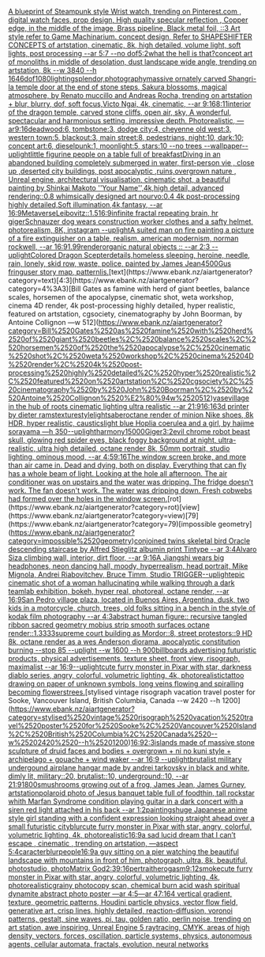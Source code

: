 [A blueprint of Steampunk style Wrist watch,    trending on Pinterest.com  ,  digital watch faces, prop design, High quality specular reflection , Copper  edge, in the middle of the image, Brass pipeline,  Black metal foil,  ::3  Art style refer to Game Machinarium.  concept design, Refer to SHAPESHIFTER CONCEPTS  of artstation, cinematic,  8k, high detailed,  volume light,  soft lights,  post processing    --ar 5:7   --no dof](https://www.ebank.nz/aiartgenerator?category=A%2520blueprint%2520of%2520Steampunk%2520style%2520Wrist%2520watch%2C%2520%2520%2520%2520trending%2520on%2520Pinterest.com%2520%2520%2C%2520%2520digital%2520watch%2520faces%2C%2520prop%2520design%2C%2520High%2520quality%2520specular%2520reflection%2520%2C%2520Copper%2520%2520edge%2C%2520in%2520the%2520middle%2520of%2520the%2520image%2C%2520Brass%2520pipeline%2C%2520%2520Black%2520metal%2520foil%2C%2520%2520%3A%3A3%2520%2520Art%2520style%2520refer%2520to%2520Game%2520Machinarium.%2520%2520concept%2520design%2C%2520Refer%2520to%2520SHAPESHIFTER%2520CONCEPTS%2520%2520of%2520artstation%2C%2520cinematic%2C%2520%25208k%2C%2520high%2520detailed%2C%2520%2520volume%2520light%2C%2520%2520soft%2520lights%2C%2520%2520post%2520processing%2520%2520%2520%2520--ar%25205%3A7%2520%2520%2520--no%2520dof)[5:2](https://www.ebank.nz/aiartgenerator?category=5%3A2)[what the hell is that?](https://www.ebank.nz/aiartgenerator?category=what%2520the%2520hell%2520is%2520that%3F)[concept art of monoliths in middle of desolation, dust landscape wide angle, trending on artstation, 8k --w 3840 --h 1646](https://www.ebank.nz/aiartgenerator?category=concept%2520art%2520of%2520monoliths%2520in%2520middle%2520of%2520desolation%2C%2520dust%2520landscape%2520wide%2520angle%2C%2520trending%2520on%2520artstation%2C%25208k%2520--w%25203840%2520--h%25201646)[dof](https://www.ebank.nz/aiartgenerator?category=dof)[1080](https://www.ebank.nz/aiartgenerator?category=1080)[lighting](https://www.ebank.nz/aiartgenerator?category=lighting)[splendor,](https://www.ebank.nz/aiartgenerator?category=splendor%2C)[photography](https://www.ebank.nz/aiartgenerator?category=photography)[massive ornately carved Shangri-la temple door at the end of stone steps, Sakura blossoms, magical atmosphere, by Renato muccillo and Andreas Rocha, trending on artstation + blur, blurry, dof, soft focus,Victo Ngai, 4k, cinematic, --ar 9:16](https://www.ebank.nz/aiartgenerator?category=massive%2520ornately%2520carved%2520Shangri-la%2520temple%2520door%2520at%2520the%2520end%2520of%2520stone%2520steps%2C%2520Sakura%2520blossoms%2C%2520magical%2520atmosphere%2C%2520by%2520Renato%2520muccillo%2520and%2520Andreas%2520Rocha%2C%2520trending%2520on%2520artstation%2520%2B%2520blur%2C%2520blurry%2C%2520dof%2C%2520soft%2520focus%2CVicto%2520Ngai%2C%25204k%2C%2520cinematic%2C%2520--ar%25209%3A16)[8:11](https://www.ebank.nz/aiartgenerator?category=8%3A11)[interior of the dragon temple, carved stone cliffs, open air, sky, A wonderful, spectacular and harmonious setting, impressive depth. Photorealistic, — ar9:16](https://www.ebank.nz/aiartgenerator?category=interior%2520of%2520the%2520dragon%2520temple%2C%2520carved%2520stone%2520cliffs%2C%2520open%2520air%2C%2520sky%2C%2520A%2520wonderful%2C%2520spectacular%2520and%2520harmonious%2520setting%2C%2520impressive%2520depth.%2520Photorealistic%2C%2520%E2%80%94%2520ar9%3A16)[deadwood:6, tombstone:3, dodge city:4, cheyenne old west:3, western town:5, blackout:3, main street:8, pedestrians, night:10, dark:10; concept art:6, dieselpunk:1, moonlight:5, stars:10 --no trees --wallpaper](https://www.ebank.nz/aiartgenerator?category=deadwood%3A6%2C%2520tombstone%3A3%2C%2520dodge%2520city%3A4%2C%2520cheyenne%2520old%2520west%3A3%2C%2520western%2520town%3A5%2C%2520blackout%3A3%2C%2520main%2520street%3A8%2C%2520pedestrians%2C%2520night%3A10%2C%2520dark%3A10%3B%2520concept%2520art%3A6%2C%2520dieselpunk%3A1%2C%2520moonlight%3A5%2C%2520stars%3A10%2520--no%2520trees%2520--wallpaper)[--uplight](https://www.ebank.nz/aiartgenerator?category=--uplight)[little figurine people on a table full of breakfast](https://www.ebank.nz/aiartgenerator?category=little%2520figurine%2520people%2520on%2520a%2520table%2520full%2520of%2520breakfast)[Diving in an abandoned building completely submerged in water, first-person vie , close up ,deserted city buildings, post apocalyptic ,ruins,overgrown nature , Unreal engine, architectural visualisation, cinematic shot, a beautiful painting by Shinkai Makoto ''Your Name'',4k,high detail, advanced rendering::0.8 whimsically designed art nourvo:0.4 4k post-processing highly detailed,Soft illumination,4k,fantasy, --ar 16:9](https://www.ebank.nz/aiartgenerator?category=Diving%2520in%2520an%2520abandoned%2520building%2520completely%2520submerged%2520in%2520water%2C%2520first-person%2520vie%2520%2C%2520close%2520up%2520%2Cdeserted%2520city%2520buildings%2C%2520post%2520apocalyptic%2520%2Cruins%2Covergrown%2520nature%2520%2C%2520Unreal%2520engine%2C%2520architectural%2520visualisation%2C%2520cinematic%2520shot%2C%2520a%2520beautiful%2520painting%2520by%2520Shinkai%2520Makoto%2520%27%27Your%2520Name%27%27%2C4k%2Chigh%2520detail%2C%2520advanced%2520rendering%3A%3A0.8%2520whimsically%2520designed%2520art%2520nourvo%3A0.4%25204k%2520post-processing%2520highly%2520detailed%2CSoft%2520illumination%2C4k%2Cfantasy%2C%2520--ar%252016%3A9)[Metaverse](https://www.ebank.nz/aiartgenerator?category=Metaverse)[Leibovitz::1.5](https://www.ebank.nz/aiartgenerator?category=Leibovitz%3A%3A1.5)[16:9](https://www.ebank.nz/aiartgenerator?category=16%3A9)[infinite fractal repeating brain, hr giger](https://www.ebank.nz/aiartgenerator?category=infinite%2520fractal%2520repeating%2520brain%2C%2520hr%2520giger)[Schnauzer dog wears construction worker clothes and a safty helmet, photorealism, 8K, instagram --uplight](https://www.ebank.nz/aiartgenerator?category=Schnauzer%2520dog%2520wears%2520construction%2520worker%2520clothes%2520and%2520a%2520safty%2520helmet%2C%2520photorealism%2C%25208K%2C%2520instagram%2520--uplight)[A suited man on fire painting a picture of a fire extinguisher on a table, realism, american modernism, norman rockwell, --ar 16:9](https://www.ebank.nz/aiartgenerator?category=A%2520suited%2520man%2520on%2520fire%2520painting%2520a%2520picture%2520of%2520a%2520fire%2520extinguisher%2520on%2520a%2520table%2C%2520realism%2C%2520american%2520modernism%2C%2520norman%2520rockwell%2C%2520--ar%252016%3A9)[1.99](https://www.ebank.nz/aiartgenerator?category=1.99)[render](https://www.ebank.nz/aiartgenerator?category=render)[organic natural objects :: --ar 2:3 --uplight](https://www.ebank.nz/aiartgenerator?category=organic%2520natural%2520objects%2520%3A%3A%2520--ar%25202%3A3%2520--uplight)[Colored Dragon Scepter](https://www.ebank.nz/aiartgenerator?category=Colored%2520Dragon%2520Scepter)[details,](https://www.ebank.nz/aiartgenerator?category=details%2C)[homeless sleeping, heroine, needle, rain, lonely, skid row, waste, police, painted by James Jean](https://www.ebank.nz/aiartgenerator?category=homeless%2520sleeping%2C%2520heroine%2C%2520needle%2C%2520rain%2C%2520lonely%2C%2520skid%2520row%2C%2520waste%2C%2520police%2C%2520painted%2520by%2520James%2520Jean)[4500](https://www.ebank.nz/aiartgenerator?category=4500)[Gus fring](https://www.ebank.nz/aiartgenerator?category=Gus%2520fring)[user story map, pattern](https://www.ebank.nz/aiartgenerator?category=user%2520story%2520map%2C%2520pattern)[lis.](https://www.ebank.nz/aiartgenerator?category=lis.)[text](https://www.ebank.nz/aiartgenerator?category=text)[4:3](https://www.ebank.nz/aiartgenerator?category=4%3A3)[Bill Gates as famine with herd of giant beetles, balance scales, horsemen of the apocalypse, cinematic shot, weta workshop, cinema 4D render, 4k post-processing highly detailed, hyper realistic, featured on artstation, cgsociety, cinematography by John Boorman, by Antoine Collignon —w 512](https://www.ebank.nz/aiartgenerator?category=Bill%2520Gates%2520as%2520famine%2520with%2520herd%2520of%2520giant%2520beetles%2C%2520balance%2520scales%2C%2520horsemen%2520of%2520the%2520apocalypse%2C%2520cinematic%2520shot%2C%2520weta%2520workshop%2C%2520cinema%25204D%2520render%2C%25204k%2520post-processing%2520highly%2520detailed%2C%2520hyper%2520realistic%2C%2520featured%2520on%2520artstation%2C%2520cgsociety%2C%2520cinematography%2520by%2520John%2520Boorman%2C%2520by%2520Antoine%2520Collignon%2520%E2%80%94w%2520512)[vase](https://www.ebank.nz/aiartgenerator?category=vase)[village in the hub of roots cinematic lighting ultra realistic --ar 21:9](https://www.ebank.nz/aiartgenerator?category=village%2520in%2520the%2520hub%2520of%2520roots%2520cinematic%2520lighting%2520ultra%2520realistic%2520--ar%252021%3A9)[16:16](https://www.ebank.nz/aiartgenerator?category=16%3A16)[3d printer by dieter rams](https://www.ebank.nz/aiartgenerator?category=3d%2520printer%2520by%2520dieter%2520rams)[texture](https://www.ebank.nz/aiartgenerator?category=texture)[style](https://www.ebank.nz/aiartgenerator?category=style)[lightsaber](https://www.ebank.nz/aiartgenerator?category=lightsaber)[octane render of minion Nike shoes, 8k HDR, hyper realistic, caustics](https://www.ebank.nz/aiartgenerator?category=octane%2520render%2520of%2520minion%2520Nike%2520shoes%2C%25208k%2520HDR%2C%2520hyper%2520realistic%2C%2520caustics)[light blue Hoplia coerulea and a girl,  by hajime sorayama —h 350](https://www.ebank.nz/aiartgenerator?category=light%2520blue%2520Hoplia%2520coerulea%2520and%2520a%2520girl%2C%2520%2520by%2520hajime%2520sorayama%2520%E2%80%94h%2520350)[--uplight](https://www.ebank.nz/aiartgenerator?category=--uplight)[harmony](https://www.ebank.nz/aiartgenerator?category=harmony)[1](https://www.ebank.nz/aiartgenerator?category=1)[5000](https://www.ebank.nz/aiartgenerator?category=5000)[Giger](https://www.ebank.nz/aiartgenerator?category=Giger)[3:2](https://www.ebank.nz/aiartgenerator?category=3%3A2)[evil chrome robot beast skull, glowing red spider eyes, black foggy background at night, ultra-realistic, ultra high detailed, octane render 8k, 50mm portrait, studio lighting, ominous mood, --ar 4:5](https://www.ebank.nz/aiartgenerator?category=evil%2520chrome%2520robot%2520beast%2520skull%2C%2520glowing%2520red%2520spider%2520eyes%2C%2520black%2520foggy%2520background%2520at%2520night%2C%2520ultra-realistic%2C%2520ultra%2520high%2520detailed%2C%2520octane%2520render%25208k%2C%252050mm%2520portrait%2C%2520studio%2520lighting%2C%2520ominous%2520mood%2C%2520--ar%25204%3A5)[9:16](https://www.ebank.nz/aiartgenerator?category=9%3A16)[The window screen broke, and more than air came in.  Dead and dying, both on display. Everything that can fly has a whole beam of light.  Looking at the hole all afternoon.  The air conditioner was on upstairs and the water was dripping.  The fridge doesn't work. The fan doesn't work.  The water was dripping down.  Fresh cobwebs had formed over the holes in the window screen.](https://www.ebank.nz/aiartgenerator?category=The%2520window%2520screen%2520broke%2C%2520and%2520more%2520than%2520air%2520came%2520in.%2520%2520Dead%2520and%2520dying%2C%2520both%2520on%2520display.%2520Everything%2520that%2520can%2520fly%2520has%2520a%2520whole%2520beam%2520of%2520light.%2520%2520Looking%2520at%2520the%2520hole%2520all%2520afternoon.%2520%2520The%2520air%2520conditioner%2520was%2520on%2520upstairs%2520and%2520the%2520water%2520was%2520dripping.%2520%2520The%2520fridge%2520doesn%27t%2520work.%2520The%2520fan%2520doesn%27t%2520work.%2520%2520The%2520water%2520was%2520dripping%2520down.%2520%2520Fresh%2520cobwebs%2520had%2520formed%2520over%2520the%2520holes%2520in%2520the%2520window%2520screen.)[rot](https://www.ebank.nz/aiartgenerator?category=rot)[view](https://www.ebank.nz/aiartgenerator?category=view)[79](https://www.ebank.nz/aiartgenerator?category=79)[impossible geometry](https://www.ebank.nz/aiartgenerator?category=impossible%2520geometry)[conjoined twins skeletal bird  Oracle descending staircase by Alfred Stieglitz albumin print Tintype --ar 3:4](https://www.ebank.nz/aiartgenerator?category=conjoined%2520twins%2520skeletal%2520bird%2520%2520Oracle%2520descending%2520staircase%2520by%2520Alfred%2520Stieglitz%2520albumin%2520print%2520Tintype%2520--ar%25203%3A4)[Alvaro Siza climbing wall, interior, dirt floor, --ar 9:16](https://www.ebank.nz/aiartgenerator?category=Alvaro%2520Siza%2520climbing%2520wall%2C%2520interior%2C%2520dirt%2520floor%2C%2520--ar%25209%3A16)[A Jiangshi wears big headphones, neon dancing hall, moody, hyperrealism, head portrait, Mike Mignola, Andrei Riabovitchev, Bruce Timm, Studio TRIGGER](https://www.ebank.nz/aiartgenerator?category=A%2520Jiangshi%2520wears%2520big%2520headphones%2C%2520neon%2520dancing%2520hall%2C%2520moody%2C%2520hyperrealism%2C%2520head%2520portrait%2C%2520Mike%2520Mignola%2C%2520Andrei%2520Riabovitchev%2C%2520Bruce%2520Timm%2C%2520Studio%2520TRIGGER)[--uplight](https://www.ebank.nz/aiartgenerator?category=--uplight)[epic cinematic shot of a woman hallucinating while walking through a dark teamlab exhibition, bokeh, hyper real, photoreal, octane render, --ar 16:9](https://www.ebank.nz/aiartgenerator?category=epic%2520cinematic%2520shot%2520of%2520a%2520woman%2520hallucinating%2520while%2520walking%2520through%2520a%2520dark%2520teamlab%2520exhibition%2C%2520bokeh%2C%2520hyper%2520real%2C%2520photoreal%2C%2520octane%2520render%2C%2520--ar%252016%3A9)[San Pedro village plaza, located in Buenos Aires, Argentina, dusk, two kids in a motorcycle, church, trees, old folks sitting in a bench in the style of kodak film photography --ar 4:3](https://www.ebank.nz/aiartgenerator?category=San%2520Pedro%2520village%2520plaza%2C%2520located%2520in%2520Buenos%2520Aires%2C%2520Argentina%2C%2520dusk%2C%2520two%2520kids%2520in%2520a%2520motorcycle%2C%2520church%2C%2520trees%2C%2520old%2520folks%2520sitting%2520in%2520a%2520bench%2520in%2520the%2520style%2520of%2520kodak%2520film%2520photography%2520--ar%25204%3A3)[abstract human figure:: recursive tangled ribbon sacred geometry mobius strip smooth surfaces octane render::1.3333](https://www.ebank.nz/aiartgenerator?category=abstract%2520human%2520figure%3A%3A%2520recursive%2520tangled%2520ribbon%2520sacred%2520geometry%2520mobius%2520strip%2520smooth%2520surfaces%2520octane%2520render%3A%3A1.3333)[supreme court building as Mordor::8, street protestors::9 HD 8k, octane render as a wes Anderson diorama, apocalyptic constitution burning --stop 85 --uplight --w 1600 --h 900](https://www.ebank.nz/aiartgenerator?category=supreme%2520court%2520building%2520as%2520Mordor%3A%3A8%2C%2520street%2520protestors%3A%3A9%2520HD%25208k%2C%2520octane%2520render%2520as%2520a%2520wes%2520Anderson%2520diorama%2C%2520apocalyptic%2520constitution%2520burning%2520--stop%252085%2520--uplight%2520--w%25201600%2520--h%2520900)[billboards advertising futuristic products, physical advertisements, texture sheet, front view, risograph, maximalist --ar 16:9](https://www.ebank.nz/aiartgenerator?category=billboards%2520advertising%2520futuristic%2520products%2C%2520physical%2520advertisements%2C%2520texture%2520sheet%2C%2520front%2520view%2C%2520risograph%2C%2520maximalist%2520--ar%252016%3A9)[--uplight](https://www.ebank.nz/aiartgenerator?category=--uplight)[cute furry monster in Pixar with star, darkness diablo series, angry, colorful, volumetric lighting, 4k, photorealistic](https://www.ebank.nz/aiartgenerator?category=cute%2520furry%2520monster%2520in%2520Pixar%2520with%2520star%2C%2520darkness%2520diablo%2520series%2C%2520angry%2C%2520colorful%2C%2520volumetric%2520lighting%2C%25204k%2C%2520photorealistic)[tattoo drawing on paper of unknown symbols, long veins flowing and spiralling becoming flowers](https://www.ebank.nz/aiartgenerator?category=tattoo%2520drawing%2520on%2520paper%2520of%2520unknown%2520symbols%2C%2520long%2520veins%2520flowing%2520and%2520spiralling%2520becoming%2520flowers)[trees.](https://www.ebank.nz/aiartgenerator?category=trees.)[stylised vintage risograph vacation travel poster for Sooke, Vancouver Island, British Columbia, Canada --w 2420 --h 1200](https://www.ebank.nz/aiartgenerator?category=stylised%2520vintage%2520risograph%2520vacation%2520travel%2520poster%2520for%2520Sooke%2C%2520Vancouver%2520Island%2C%2520British%2520Columbia%2C%2520Canada%2520--w%25202420%2520--h%25201200)[16:9](https://www.ebank.nz/aiartgenerator?category=16%3A9)[2:3](https://www.ebank.nz/aiartgenerator?category=2%3A3)[islands made of massive stone sculpture of druid faces and bodies + overgrown + ni no kuni style + archipelago + gouache + wind waker --ar 16:9 --uplight](https://www.ebank.nz/aiartgenerator?category=islands%2520made%2520of%2520massive%2520stone%2520sculpture%2520of%2520druid%2520faces%2520and%2520bodies%2520%2B%2520overgrown%2520%2B%2520ni%2520no%2520kuni%2520style%2520%2B%2520archipelago%2520%2B%2520gouache%2520%2B%2520wind%2520waker%2520--ar%252016%3A9%2520--uplight)[brutalist military undergound airplane hangar made by andrei tarkovsky in black and white, dimly lit, military::20, brutalist::10, underground::10, --ar 21:9](https://www.ebank.nz/aiartgenerator?category=brutalist%2520military%2520undergound%2520airplane%2520hangar%2520made%2520by%2520andrei%2520tarkovsky%2520in%2520black%2520and%2520white%2C%2520dimly%2520lit%2C%2520military%3A%3A20%2C%2520brutalist%3A%3A10%2C%2520underground%3A%3A10%2C%2520--ar%252021%3A9)[1800s](https://www.ebank.nz/aiartgenerator?category=1800s)[mushrooms growing out of a frog, James Jean, James Gurney, artstation](https://www.ebank.nz/aiartgenerator?category=mushrooms%2520growing%2520out%2520of%2520a%2520frog%2C%2520James%2520Jean%2C%2520James%2520Gurney%2C%2520artstation)[polaroid photo of Jesus banquet table full of food](https://www.ebank.nz/aiartgenerator?category=polaroid%2520photo%2520of%2520Jesus%2520banquet%2520table%2520full%2520of%2520food)[thin, tall rockstar whith Marfan Syndrome condition playing guitar in a dark concert with a siren red light attached in his back --ar 1:2](https://www.ebank.nz/aiartgenerator?category=thin%2C%2520tall%2520rockstar%2520whith%2520Marfan%2520Syndrome%2520condition%2520playing%2520guitar%2520in%2520a%2520dark%2520concert%2520with%2520a%2520siren%2520red%2520light%2520attached%2520in%2520his%2520back%2520--ar%25201%3A2)[paintings](https://www.ebank.nz/aiartgenerator?category=paintings)[huge Japanese anime style girl standing with a confident expression looking straight ahead over a small futuristic city](https://www.ebank.nz/aiartgenerator?category=huge%2520Japanese%2520anime%2520style%2520girl%2520standing%2520with%2520a%2520confident%2520expression%2520looking%2520straight%2520ahead%2520over%2520a%2520small%2520futuristic%2520city)[blur](https://www.ebank.nz/aiartgenerator?category=blur)[cute furry monster in Pixar with star, angry, colorful, volumetric lighting, 4k, photorealistic](https://www.ebank.nz/aiartgenerator?category=cute%2520furry%2520monster%2520in%2520Pixar%2520with%2520star%2C%2520angry%2C%2520colorful%2C%2520volumetric%2520lighting%2C%25204k%2C%2520photorealistic)[16:9](https://www.ebank.nz/aiartgenerator?category=16%3A9)[a sad lucid dream that I can’t escape , cinematic , trending on artstation, —aspect 5:4](https://www.ebank.nz/aiartgenerator?category=a%2520sad%2520lucid%2520dream%2520that%2520I%2520can%E2%80%99t%2520escape%2520%2C%2520cinematic%2520%2C%2520trending%2520on%2520artstation%2C%2520%E2%80%94aspect%25205%3A4)[caracter](https://www.ebank.nz/aiartgenerator?category=caracter)[blur](https://www.ebank.nz/aiartgenerator?category=blur)[people](https://www.ebank.nz/aiartgenerator?category=people)[16:9](https://www.ebank.nz/aiartgenerator?category=16%3A9)[a guy sitting on a pier watching the beautiful landscape with mountains in front of him, photograph, ultra, 8k, beautiful, photostudio, photo](https://www.ebank.nz/aiartgenerator?category=a%2520guy%2520sitting%2520on%2520a%2520pier%2520watching%2520the%2520beautiful%2520landscape%2520with%2520mountains%2520in%2520front%2520of%2520him%2C%2520photograph%2C%2520ultra%2C%25208k%2C%2520beautiful%2C%2520photostudio%2C%2520photo)[Matrix God](https://www.ebank.nz/aiartgenerator?category=Matrix%2520God)[2:3](https://www.ebank.nz/aiartgenerator?category=2%3A3)[9:16](https://www.ebank.nz/aiartgenerator?category=9%3A16)[pertrait](https://www.ebank.nz/aiartgenerator?category=pertrait)[herogasm](https://www.ebank.nz/aiartgenerator?category=herogasm)[9:12](https://www.ebank.nz/aiartgenerator?category=9%3A12)[smoke](https://www.ebank.nz/aiartgenerator?category=smoke)[cute furry monster in Pixar with star, angry, colorful, volumetric lighting, 4k, photorealistic](https://www.ebank.nz/aiartgenerator?category=cute%2520furry%2520monster%2520in%2520Pixar%2520with%2520star%2C%2520angry%2C%2520colorful%2C%2520volumetric%2520lighting%2C%25204k%2C%2520photorealistic)[grainy photocopy scan, chemical burn acid wash spiritual dynamite abstract photo poster —ar 4:5](https://www.ebank.nz/aiartgenerator?category=grainy%2520photocopy%2520scan%2C%2520chemical%2520burn%2520acid%2520wash%2520spiritual%2520dynamite%2520abstract%2520photo%2520poster%2520%E2%80%94ar%25204%3A5)[—ar 47:164 vertical gradient, texture, geometric patterns, Houdini particle physics, vector flow field, generative art, crisp lines, highly detailed, reaction-diffusion, voronoi patterns, gestalt, sine waves, pi, tau, golden ratio, perlin noise, trending on art station, awe inspiring, Unreal Engine 5 raytracing, CMYK, areas of high density, vectors, forces, oscillation, particle systems, physics, autonomous agents, cellular automata, fractals, evolution, neural networks](https://www.ebank.nz/aiartgenerator?category=%E2%80%94ar%252047%3A164%2520vertical%2520gradient%2C%2520texture%2C%2520geometric%2520patterns%2C%2520Houdini%2520particle%2520physics%2C%2520vector%2520flow%2520field%2C%2520generative%2520art%2C%2520crisp%2520lines%2C%2520highly%2520detailed%2C%2520reaction-diffusion%2C%2520voronoi%2520patterns%2C%2520gestalt%2C%2520sine%2520waves%2C%2520pi%2C%2520tau%2C%2520golden%2520ratio%2C%2520perlin%2520noise%2C%2520trending%2520on%2520art%2520station%2C%2520awe%2520inspiring%2C%2520Unreal%2520Engine%25205%2520raytracing%2C%2520CMYK%2C%2520areas%2520of%2520high%2520density%2C%2520vectors%2C%2520forces%2C%2520oscillation%2C%2520particle%2520systems%2C%2520physics%2C%2520autonomous%2520agents%2C%2520cellular%2520automata%2C%2520fractals%2C%2520evolution%2C%2520neural%2520networks)
